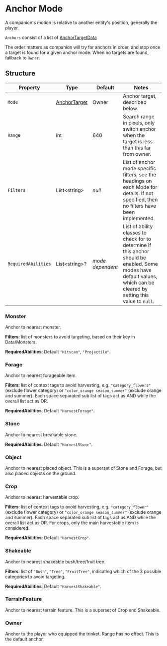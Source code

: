 # Anchor Mode

A companion's motion is relative to another entity's position, generally the player.

`Anchors` consist of a list of [AnchorTargetData](~/api/TrinketTinker.Models.AnchorTargetData.yml)

The order matters as companion will try for anchors in order, and stop once a target is found for a given anchor mode.
When no targets are found, fallback to `Owner`.

## Structure

| Property | Type | Default | Notes |
| -------- | ---- | ------- | ----- |
| `Mode` | [AnchorTarget](~/api/TrinketTinker.Models.AnchorTarget.yml) | Owner | Anchor target, described below. |
| `Range` | int | 640 | Search range in pixels, only switch anchor when the target is less than this far from owner. |
| `Filters` | List\<string\> | _null_ | List of anchor mode specific filters, see the headings on each Mode for details. If not specified, then no filters have been implemented. |
| `RequiredAbilities` | List\<string\>? | _mode dependent_  | List of ability classes to check for to determine if this anchor should be enabled. Some modes have default values, which can be cleared by setting this value to `null`. |

### Monster

Anchor to nearest monster.

__Filters__: list of monsters to avoid targeting, based on their key in Data/Monsters.

__RequiredAbilities__: Default `"Hitscan"`, `"Projectile"`.

### Forage

Anchor to nearest forageable item.

__Filters__: list of context tags to avoid harvesting, e.g. `"category_flowers"` (exclude flower category) or `"color_orange season_summer"` (exclude orange and summer). Each space separated sub list of tags act as AND while the overall list act as OR.

__RequiredAbilities__: Default `"HarvestForage"`.

### Stone

Anchor to nearest breakable stone.

__RequiredAbilities__: Default `"HarvestStone"`.

### Object

Anchor to nearest placed object. This is a superset of Stone and Forage, but also placed objects on the ground.

### Crop

Anchor to nearest harvestable crop.

__Filters__: list of context tags to avoid harvesting, e.g. `"category_flower"` (exclude flower category) or `"color_orange season_summer"` (exclude orange and summer). Each space separated sub list of tags act as AND while the overall list act as OR. For crops, only the main harvestable item is considered.

__RequiredAbilities__: Default `"HarvestCrop"`.

### Shakeable

Anchor to nearest shakeable bush/tree/fruit tree.

__Filters__: list of `"Bush"`, `"Tree"`, `"FruitTree"`, indicating which of the 3 possible categories to avoid targeting.

__RequiredAbilities__: Default `"HarvestShakeable"`.

### TerrainFeature

Anchor to nearest terrain feature. This is a superset of Crop and Shakeable.

### Owner

Anchor to the player who equipped the trinket. Range has no effect.
This is the default anchor.
